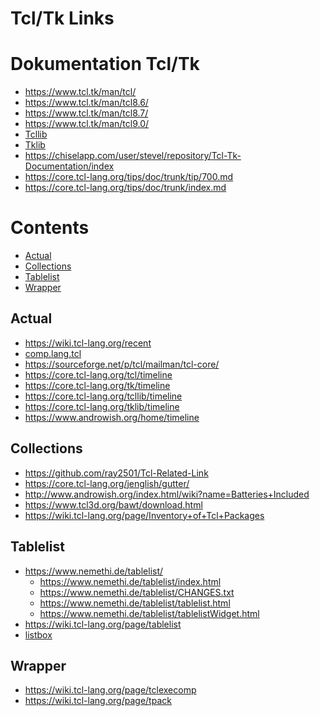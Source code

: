 Tcl/Tk Links
=====

Dokumentation Tcl/Tk
=====
* https://www.tcl.tk/man/tcl/
* https://www.tcl.tk/man/tcl8.6/
* https://www.tcl.tk/man/tcl8.7/
* https://www.tcl.tk/man/tcl9.0/
* [Tcllib](https://core.tcl-lang.org/tcllib/doc/trunk/embedded/md/toc.md)
* [Tklib](https://core.tcl-lang.org/tklib/doc/trunk/embedded/md/toc.md)
* https://chiselapp.com/user/stevel/repository/Tcl-Tk-Documentation/index
* https://core.tcl-lang.org/tips/doc/trunk/tip/700.md
* https://core.tcl-lang.org/tips/doc/trunk/index.md


Contents
=====
* [Actual](#actual)
* [Collections](#collections)
* [Tablelist](#tablelist)
* [Wrapper](#wrapper)

## Actual
* https://wiki.tcl-lang.org/recent
* [comp.lang.tcl](https://www.rocksolidbbs.com/devel/thread.php?group=comp.lang.tcl)
* https://sourceforge.net/p/tcl/mailman/tcl-core/ 
* https://core.tcl-lang.org/tcl/timeline
* https://core.tcl-lang.org/tk/timeline
* https://core.tcl-lang.org/tcllib/timeline
* https://core.tcl-lang.org/tklib/timeline
* https://www.androwish.org/home/timeline

## Collections
* https://github.com/ray2501/Tcl-Related-Link
* https://core.tcl-lang.org/jenglish/gutter/
* http://www.androwish.org/index.html/wiki?name=Batteries+Included
* https://www.tcl3d.org/bawt/download.html
* https://wiki.tcl-lang.org/page/Inventory+of+Tcl+Packages

## Tablelist
* https://www.nemethi.de/tablelist/
  * https://www.nemethi.de/tablelist/index.html
  * https://www.nemethi.de/tablelist/CHANGES.txt
  * https://www.nemethi.de/tablelist/tablelist.html
  * https://www.nemethi.de/tablelist/tablelistWidget.html
* https://wiki.tcl-lang.org/page/tablelist
* [listbox](https://www.tcl.tk/man/tcl/TkCmd/listbox.htm)

## Wrapper
* https://wiki.tcl-lang.org/page/tclexecomp
* https://wiki.tcl-lang.org/page/tpack

